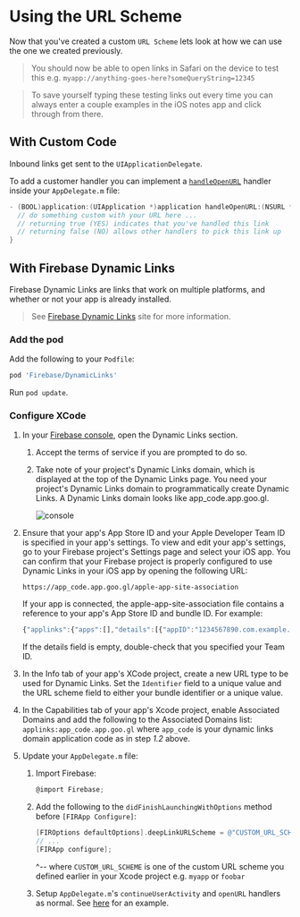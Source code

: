 # Using the URL Scheme

Now that you've created a custom `URL Scheme` lets look at how we can use the one we created previously.

> You should now be able to open links in Safari on the device to test this e.g. `myapp://anything-goes-here?someQueryString=12345`

> To save yourself typing these testing links out every time you can always enter a couple examples in the iOS notes app and click through from there.

## With Custom Code

Inbound links get sent to the `UIApplicationDelegate`.

To add a customer handler you can implement a [`handleOpenURL`](https://developer.apple.com/documentation/uikit/uiapplicationdelegate/1622964-application?language=objc) handler inside your `AppDelegate.m` file:

```objectivec
- (BOOL)application:(UIApplication *)application handleOpenURL:(NSURL *)url {
  // do something custom with your URL here ...
  // returning true (YES) indicates that you've handled this link
  // returning false (NO) allows other handlers to pick this link up
}
```


## With Firebase Dynamic Links

Firebase Dynamic Links are links that work on multiple platforms, and whether or not your app is already installed.
  
> See [Firebase Dynamic Links](https://firebase.google.com/docs/dynamic-links/) site for more information.

### Add the pod
    
Add the following to your `Podfile`:

```ruby
pod 'Firebase/DynamicLinks'
```

Run `pod update`.

### Configure XCode

1. In your [Firebase console](https://console.firebase.google.com/), open the Dynamic Links section.
    1. Accept the terms of service if you are prompted to do so.
    2. Take note of your project's Dynamic Links domain, which is displayed at the top of the Dynamic Links page. You need your project's Dynamic Links domain to programmatically create Dynamic Links. A Dynamic Links domain looks like app_code.app.goo.gl.
    
        ![console](https://firebase.google.com/docs/dynamic-links/images/dynamic-links-domain.png)

2. Ensure that your app's App Store ID and your Apple Developer Team ID is specified in your app's settings. To view and edit your app's settings, go to your Firebase project's Settings page and select your iOS app.
   You can confirm that your Firebase project is properly configured to use Dynamic Links in your iOS app by opening the following URL:
   
   ```text
   https://app_code.app.goo.gl/apple-app-site-association
   ```
       
     If your app is connected, the apple-app-site-association file contains a reference to your app's App Store ID and bundle ID. For example:
       
   ```javascript
   {"applinks":{"apps":[],"details":[{"appID":"1234567890.com.example.ios","paths":["/*"]}]}}
   ```
       
     If the details field is empty, double-check that you specified your Team ID.
3. In the Info tab of your app's XCode project, create a new URL type to be used for Dynamic Links. Set the `Identifier` field to a unique value and the URL scheme field to either your bundle identifier or a unique value.

4. In the Capabilities tab of your app's Xcode project, enable Associated Domains and add the following to the Associated Domains list: `applinks:app_code.app.goo.gl` where `app_code` is your dynamic links domain application code as in step *1.2* above.

5. Update your `AppDelegate.m` file:
    1. Import Firebase:
    
        ```objectivec
        @import Firebase;
        ```
        
    2. Add the following to the `didFinishLaunchingWithOptions` method before `[FIRApp Configure]`:

        ```objectivec
        [FIROptions defaultOptions].deepLinkURLScheme = @"CUSTOM_URL_SCHEME";
        // ...
        [FIRApp configure];
        ```

        ^-- where `CUSTOM_URL_SCHEME` is one of the custom URL scheme you defined earlier in your Xcode project e.g. `myapp` or `foobar`
    
    3. Setup `AppDelegate.m`'s `continueUserActivity` and `openURL` handlers as normal. See [here](https://github.com/firebase/quickstart-ios/blob/master/dynamiclinks/DynamicLinksExample/AppDelegate.m) for an example.